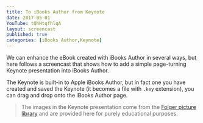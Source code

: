 ```yaml
---
title: To iBooks Author from Keynote
date: 2017-05-01
YouTube: tQhHtqfhlqA
layout: screencast
published: true
categories: [iBooks Author,Keynote]
---
```

We can enhance the eBook created with iBooks Author in several ways, but here follows a screencast that shows how to add a simple page-turning Keynote presentation into iBooks Author.

The Keynote is built-in to Apple iBooks Author, but in fact one you have created and saved the Keynote (it becomes a file with `.key` extension), you can drag and drop onto the iBooks Author page.

> The images in the Keynote presentation come from the [Folger picture library][45e21c7d] and are provided here for purely educational purposes.

  [45e21c7d]: http://luna.folger.edu/luna/servlet/detail/FOLGERCM1~6~6~106982~107244:-Midsummer-night-s-dream--A-midsomm?qvq=mgid:3035&mi=1&trs=35 "You can visit this image"
